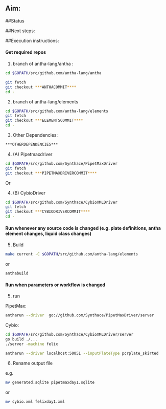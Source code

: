 ## Aim:



##Status
 


##Next steps:



##Execution instructions:


#### Get required repos

1. branch of antha-lang/antha :

```bash
cd $GOPATH/src/github.com/antha-lang/antha

git fetch 
git checkout ***ANTHACOMMIT****
cd -
```


2.  branch of antha-lang/elements


```bash
cd $GOPATH/src/github.com/antha-lang/elements
git fetch
git checkout ***ELEMENTSCOMMIT****
cd -
```

3. Other Dependencies:

```bash
***OTHERDEPENDENCIES***
```

4. (A) Pipetmaxdriver

```bash
cd $GOPATH/src/github.com/Synthace/PipetMaxDriver
git fetch
git checkout ***PIPETMAXDRIVERCOMMIT****
```

Or

4. (B) CybioDriver

```bash
cd $GOPATH/src/github.com/Synthace/CybioXMLDriver
git fetch
git checkout ***CYBIODRIVERCOMMIT****
cd -
```

#### Run whenever any source code is changed  (e.g. plate definitions, antha element changes, liquid class changes)

5. Build 

```bash
make current -C $GOPATH/src/github.com/antha-lang/elements
```

or

```
anthabuild
```


#### Run when parameters or workflow is changed

5. run


PipetMax:


```bash
antharun --driver  go://github.com/Synthace/PipetMaxDriver/server
```


Cybio:


```bash
cd $GOPATH/src/github.com/Synthace/CybioXMLDriver/server
go build ./...
./server -machine felix
```


```bash
antharun --driver localhost:50051 --inputPlateType pcrplate_skirted
```

6. Rename output file

e.g.

```bash
mv generated.sqlite pipetmaxday1.sqlite
```

or 

```bash
mv cybio.xml felixday1.xml
```


